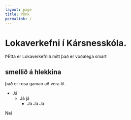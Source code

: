 ```yaml
---
layout: page
title: Pönk
permalink: /
---
```

# Lokaverkefni í Kársnesskóla.

ÞEtta er Lokaverkefnið mitt það er voðalega smart

## smellið á hlekkina

það er rosa gaman að vera til.

* Já
  * Já já
    * Já Já Já

Nei
